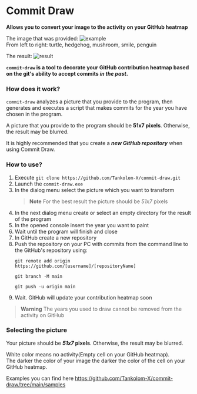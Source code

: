 # Commit Draw
**Allows you to convert your image to the activity on your GitHub heatmap**

The image that was provided:
![example](https://github.com/Tankolom-X/commit-draw/blob/main/media/example.png?raw=True "example") \
From left to right: turtle, hedgehog, mushroom, smile, penguin

The result:
![result](https://github.com/Tankolom-X/commit-draw/blob/main/media/result.png?raw=True "result")


**`commit-draw` is a tool to decorate your GitHub contribution heatmap
based on the git's ability to accept commits _in the past_.**

### How does it work?
`commit-draw` analyzes a picture that you provide to the
program, then generates and executes a script that makes commits
for the year you have chosen in the program.

A picture that you provide to the program should be **51x7 pixels**. Otherwise, the result may be blurred.

It is highly recommended that you create a ***new GitHub repository*** when using Commit Draw.


### How to use?
1. Execute ```git clone https://github.com/Tankolom-X/commit-draw.git```
2. Launch the `commit-draw.exe`
3. In the dialog menu select the picture which you want to transform
   > **Note**
   > For the best result the picture should be _51x7_ pixels
4. In the next dialog menu create or select an empty directory for the result of the program 
5. In the opened console insert the year you want to paint
6. Wait until the program will finish and close
7. In GitHub create a new repository
8. Push the repository on your PC with commits from the command line to the GitHub's repository using:
    ```
   git remote add origin https://github.com/[username]/[repositoryName]
    ```
    ```
   git branch -M main
    ```
    ```
   git push -u origin main
    ```
9. Wait. GitHub will update your contribution heatmap soon

> **Warning**
> The years you used to draw cannot be removed from the activity on GitHub

### Selecting the picture

Your picture should be **_51x7_ pixels**. Otherwise, the result may be blurred.

White color means no activity(Empty cell on your GitHub heatmap).\
The darker the color of your image the darker the color of the cell on your GitHub heatmap.

Examples you can find here https://github.com/Tankolom-X/commit-draw/tree/main/samples
